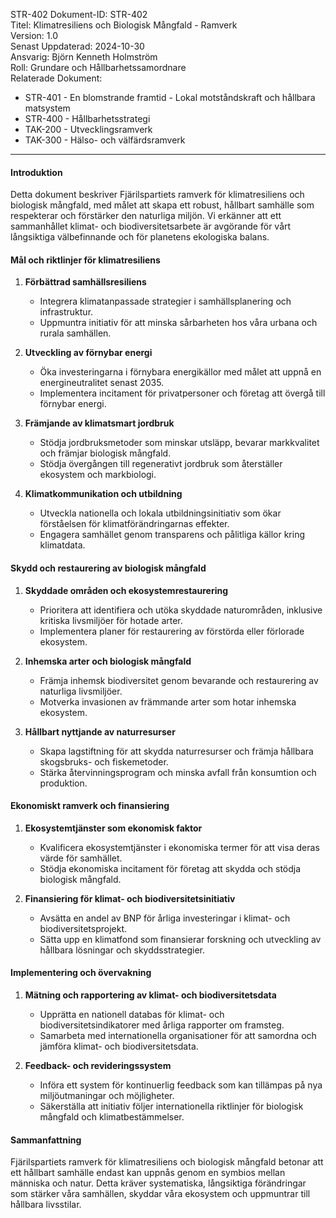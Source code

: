 STR-402
Dokument-ID: STR-402  
Titel: Klimatresiliens och Biologisk Mångfald - Ramverk  
Version: 1.0  
Senast Uppdaterad: 2024-10-30  
Ansvarig: Björn Kenneth Holmström  
Roll: Grundare och Hållbarhetssamordnare  
Relaterade Dokument:  

- STR-401 - En blomstrande framtid - Lokal motståndskraft och hållbara matsystem  
- STR-400 - Hållbarhetsstrategi  
- TAK-200 - Utvecklingsramverk  
- TAK-300 - Hälso- och välfärdsramverk  

---

#### **Introduktion**  
Detta dokument beskriver Fjärilspartiets ramverk för klimatresiliens och biologisk mångfald, med målet att skapa ett robust, hållbart samhälle som respekterar och förstärker den naturliga miljön. Vi erkänner att ett sammanhållet klimat- och biodiversitetsarbete är avgörande för vårt långsiktiga välbefinnande och för planetens ekologiska balans.

#### **Mål och riktlinjer för klimatresiliens**  

1. **Förbättrad samhällsresiliens**  
   - Integrera klimatanpassade strategier i samhällsplanering och infrastruktur.
   - Uppmuntra initiativ för att minska sårbarheten hos våra urbana och rurala samhällen.

2. **Utveckling av förnybar energi**  
   - Öka investeringarna i förnybara energikällor med målet att uppnå en energineutralitet senast 2035.
   - Implementera incitament för privatpersoner och företag att övergå till förnybar energi.

3. **Främjande av klimatsmart jordbruk**  
   - Stödja jordbruksmetoder som minskar utsläpp, bevarar markkvalitet och främjar biologisk mångfald.
   - Stödja övergången till regenerativt jordbruk som återställer ekosystem och markbiologi.

4. **Klimatkommunikation och utbildning**  
   - Utveckla nationella och lokala utbildningsinitiativ som ökar förståelsen för klimatförändringarnas effekter.
   - Engagera samhället genom transparens och pålitliga källor kring klimatdata.

#### **Skydd och restaurering av biologisk mångfald**  

1. **Skyddade områden och ekosystemrestaurering**  
   - Prioritera att identifiera och utöka skyddade naturområden, inklusive kritiska livsmiljöer för hotade arter.
   - Implementera planer för restaurering av förstörda eller förlorade ekosystem.

2. **Inhemska arter och biologisk mångfald**  
   - Främja inhemsk biodiversitet genom bevarande och restaurering av naturliga livsmiljöer.
   - Motverka invasionen av främmande arter som hotar inhemska ekosystem.

3. **Hållbart nyttjande av naturresurser**  
   - Skapa lagstiftning för att skydda naturresurser och främja hållbara skogsbruks- och fiskemetoder.
   - Stärka återvinningsprogram och minska avfall från konsumtion och produktion.

#### **Ekonomiskt ramverk och finansiering**  

1. **Ekosystemtjänster som ekonomisk faktor**  
   - Kvalificera ekosystemtjänster i ekonomiska termer för att visa deras värde för samhället.
   - Stödja ekonomiska incitament för företag att skydda och stödja biologisk mångfald.

2. **Finansiering för klimat- och biodiversitetsinitiativ**  
   - Avsätta en andel av BNP för årliga investeringar i klimat- och biodiversitetsprojekt.
   - Sätta upp en klimatfond som finansierar forskning och utveckling av hållbara lösningar och skyddsstrategier.

#### **Implementering och övervakning**  

1. **Mätning och rapportering av klimat- och biodiversitetsdata**  
   - Upprätta en nationell databas för klimat- och biodiversitetsindikatorer med årliga rapporter om framsteg.
   - Samarbeta med internationella organisationer för att samordna och jämföra klimat- och biodiversitetsdata.

2. **Feedback- och revideringssystem**  
   - Införa ett system för kontinuerlig feedback som kan tillämpas på nya miljöutmaningar och möjligheter.
   - Säkerställa att initiativ följer internationella riktlinjer för biologisk mångfald och klimatbestämmelser.

#### **Sammanfattning**  
Fjärilspartiets ramverk för klimatresiliens och biologisk mångfald betonar att ett hållbart samhälle endast kan uppnås genom en symbios mellan människa och natur. Detta kräver systematiska, långsiktiga förändringar som stärker våra samhällen, skyddar våra ekosystem och uppmuntrar till hållbara livsstilar.

